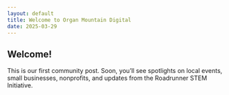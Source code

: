 ```yaml
---
layout: default
title: Welcome to Organ Mountain Digital
date: 2025-03-29
---
```


<h2>Welcome!</h2>
<p>This is our first community post. Soon, you’ll see spotlights on local events, small businesses, nonprofits, and updates from the Roadrunner STEM Initiative.</p>
